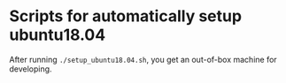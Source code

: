 # Scripts for automatically setup ubuntu18.04

After running `./setup_ubuntu18.04.sh`, you get an out-of-box machine for developing.

